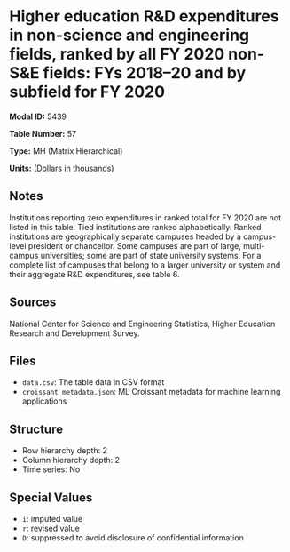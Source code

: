 # Higher education R&D expenditures in non-science and engineering fields, ranked by all FY 2020 non-S&E fields: FYs 2018–20 and by subfield for FY 2020

**Modal ID:** 5439

**Table Number:** 57

**Type:** MH (Matrix Hierarchical)

**Units:** (Dollars in thousands)

## Notes

Institutions reporting zero expenditures in ranked total for FY 2020 are not listed in this table. Tied institutions are ranked alphabetically. Ranked institutions are geographically separate campuses headed by a campus-level president or chancellor. Some campuses are part of large, multi-campus universities; some are part of state university systems. For a complete list of campuses that belong to a larger university or system and their aggregate R&D expenditures, see table 6.

## Sources

National Center for Science and Engineering Statistics, Higher Education Research and Development Survey.

## Files

- `data.csv`: The table data in CSV format
- `croissant_metadata.json`: ML Croissant metadata for machine learning applications

## Structure

- Row hierarchy depth: 2
- Column hierarchy depth: 2
- Time series: No

## Special Values

- `i`: imputed value
- `r`: revised value
- `D`: suppressed to avoid disclosure of confidential information
